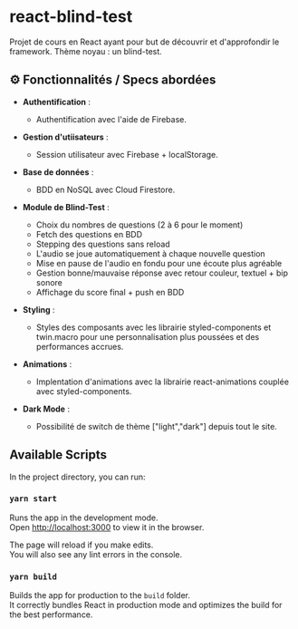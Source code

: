 # react-blind-test

Projet de cours en React ayant pour but de découvrir et d'approfondir le framework. Thème noyau : un blind-test.

## ⚙️ Fonctionnalités / Specs abordées

- **Authentification** :

  - Authentification avec l'aide de Firebase.

- **Gestion d'utiisateurs** :

  - Session utilisateur avec Firebase + localStorage.

- **Base de données** :

  - BDD en NoSQL avec Cloud Firestore.

- **Module de Blind-Test** :

  - Choix du nombres de questions (2 à 6 pour le moment)
  - Fetch des questions en BDD
  - Stepping des questions sans reload
  - L'audio se joue automatiquement à chaque nouvelle question
  - Mise en pause de l'audio en fondu pour une écoute plus agréable
  - Gestion bonne/mauvaise réponse avec retour couleur, textuel + bip sonore
  - Affichage du score final + push en BDD

- **Styling** :

  - Styles des composants avec les librairie styled-components et twin.macro pour une personnalisation plus poussées et des performances accrues.

- **Animations** :

  - Implentation d'animations avec la librairie react-animations couplée avec styled-components.

- **Dark Mode** :
  - Possibilité de switch de thème ["light","dark"] depuis tout le site.

## Available Scripts

In the project directory, you can run:

### `yarn start`

Runs the app in the development mode.\
Open [http://localhost:3000](http://localhost:3000) to view it in the browser.

The page will reload if you make edits.\
You will also see any lint errors in the console.

### `yarn build`

Builds the app for production to the `build` folder.\
It correctly bundles React in production mode and optimizes the build for the best performance.
